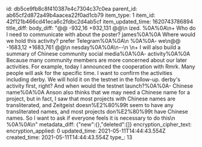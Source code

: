 id: db5ce9fb8c8f410387e4c7304c37c0ea
parent_id: ab65cf2d872a49b4aacea22f0ad1cb79
item_type: 1
item_id: 42f121b466cd41eca6c2fdbc2d4ab5cf
item_updated_time: 1620743786894
title_diff: 
body_diff: "@@ -932,16 +932,131 @@\\n ized. %0A%0A\\n+  Who do I need to communicate with about the poster? james%0A%0A  Where would we hold this activity? prefer Telegram%0A%0A\\n   %0A%0A- we\\n@@ -1683,12 +1683,761 @@\\n nesday%0A%0A\\n--\\n  \\n+ I will also build a summary of Chinese community social media%0A%0A- activity%0A%0A  Because many community members are more concerned about our later activities. For example, today I announced the cooperation with Rmrk. Many people will ask for the specific time. I want to confirm the activities including derby. We will hold it on the testnet in the follow-up. derby's activity first, right? And when would the testnet launch?%0A%0A- Chinese name%0A%0A  Anson also thinks that we may need a Chinese name for a project, but in fact, I saw that most projects with Chinese names are transliterated, and Zeitgeist doesn%E2%80%99t seem to have any transliterated names, and most projects don%E2%80%99t have Chinese names. So I want to ask if everyone feels it is necessary to do this\\n %0A%0A\\n"
metadata_diff: {"new":{},"deleted":[]}
encryption_cipher_text: 
encryption_applied: 0
updated_time: 2021-05-11T14:44:43.554Z
created_time: 2021-05-11T14:44:43.554Z
type_: 13